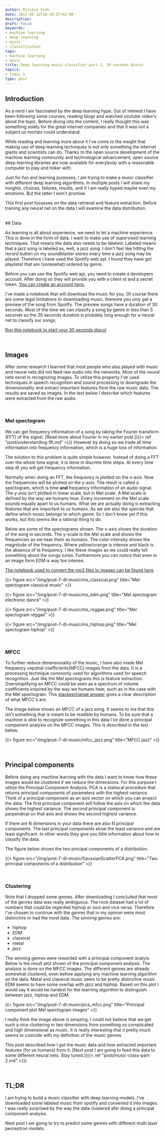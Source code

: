 ```yaml
---
author: Ritchie Vink
date: 2017-05-12T16:34:27+02:00
description: 
draft: false
keywords:
- machine learning
- deep learning
- music
- classification
tags:
- machine learning
- music
title: Deep learning music classifier part 1. 30 seconds disco!
topics:
- topic 1
type: post
---
```


## Introduction

As a nerd I am fascinated by the deep learning hype. Out of interest I have been following some courses, reading blogs and watched youtube video's about the topic. Before diving into the content, I really thought this was something solely for the great internet companies and that it was not a subject us mortals could understand. 

While reading and learning more about it I've come to the insight that making use of deep learning techniques is not only something the internet giants and scientists can do. Thanks to the open source development of the machine learning community and technological advancement, open source deep learning libraries are now available for everybody with a reasonable computer to play and tinker with.

Just for fun and learning purposes, I am trying to make a music classifier with different deep learning algorithms. In multiple posts I will share my insights, choices, failures, results, and if I am really hyped maybe even my emotions. But the latter I won't promise.

This first post focusses on the data retrieval and feature extraction. Before training any neural net on the data I will examine the data distribution.



<br/>
## Data

As learning is all about experience, we need to let a machine experience. This is done in the form of data. I want to make use of supervised learning techniques. That means the data also needs to be labeled. Labeled means that a jazz song is labeled as, well, a jazz song. I don't feel like hitting the record button on my soundblaster stereo every time a jazz song may be played. Therefore I have used the Spotify web api. I found they have got playlistst that are (somewhat) ordered by genre.

Before you can use the Spotify web api, you need to create a developers account. After doing so they will provide you with a client id and a secret token. [You can create an account here.](https://developer.spotify.com/my-applications/#!/applications)

I've made a notebook that will download the music for you. Of course there are some legal limitations to downloading music, thereore you only get a preview of the song from Spotify. The preview songs have a duration of 30 seconds. Most of the time we can classify a song by genre in less than 5 seconds so the 30 seconds duration is probably long enough for a neural net to classify our songs.

[Run this notebook to start your 30 seconds disco!](https://github.com/ritchie46/music-classification/blob/master/get_data.ipynb)

<br/>

## Images

After some research I learned that most people who also played with music and neural nets did not feed raw audio into the networks. Most of the neural nets excel in recognizing images. To utilize this property I've used techniques in speech recognition and sound processing to downgrade the dimensionality and extract important features from the raw music data. The results are saved as images. In the text below I describe which features were extracted from the raw audio.

<br/>

### Mel spectogram

We can get frequency information of a song by taking the Fourier transform (FFT)  of the signal. [Read more about Fourier in my earlier post.]({{< ref "post/understanding-fft.md" >}}) However by doing so we trade all time information into frequency information, which is a huge loss of information. 

The solution to this problem is quite simple however. Instead of doing a FFT over the whole time signal, it is done in discrete time steps. At every time step dt you will get frequency information. 

Normally when doing an FFT, the frequency is plotted on the x-axis. Now the frequencies will be plotted on the y-axis. The result is called a spectogram, which is time **and** frequency information of an audio signal. The y-axis isn't plotted in linear scale, but in Mel scale. A Mel scale is defined by the way we humans hear. Every increment on the Mel scale sounds equally apart to us humans. What we are actually doing is extracting features that are important to us humans. As we are also the species that define which music belongs to which genre. So I don't know yet if this works, but this seems like a rational thing to do.

Below are some of the spectograms shown. The x-axis shows the duration of the song in seconds. The y-scale is the Mel scale and shows the frequencies as we hear them as humans. The color intensity shows the magnitude of the frequency. Where yellow/orange is intense and black is the absence of te frequency. I like these images as we could really tell something about the songs tunes. Furthermore you can notice that even in an image form EDM is way too intense.

[The notebook used to convert the mp3 files to images can be found here](https://github.com/ritchie46/music-classification/blob/master/modify_data.ipynb)

{{< figure src="/img/post-7-dl-music/ms_classical.png" title="Mel spectogram classical music" >}}

{{< figure src="/img/post-7-dl-music/ms_edm.png" title="Mel spectogram electronic dance" >}}

{{< figure src="/img/post-7-dl-music/ms_reggae.png" title="Mel spectogram reggae" >}}

{{< figure src="/img/post-7-dl-music/ms_hiphop.png" title="Mel spectogram hiphop" >}}

<br/>

### MFCC

To further reduce dimensionality of the music, I have also made Mel frequency cepstral coefficients(MFCC) images from the data. It is a processing technique commonly used for algorithms used for speech recognition. Just like the Mel spectograms this is feature extraction. Oversimplifying an MFCC could be seen as a spectrum of volume coefficients inspired by the way we humans hear, such as in the case with the Mel spectogram. This [stackexchange answer](https://dsp.stackexchange.com/questions/6499/help-calculating-understanding-the-mfccs-mel-frequency-cepstrum-coefficients) gives a clear description of what MFCC's are.

The image below shows an MFCC of a jazz song. It seems to me that this isn't something that is meant to be readible by humans. To be sure that a machine is able to recognize something in this data I've done a principal component analysis on the MFCC images. This is described in the text below.

{{< figure src="/img/post-7-dl-music/mfcc_jazz.png" title="MFCC jazz" >}}

<br/>

## Principal components

Before doing any machine learning with the data I want to know how these images would be clustered if we reduce the dimensions. For this purpose I utilize the Principal Component Analysis. PCA is a statiscal procedure that returns principal components of parameters with the highest variance. Think of a principal component as an axis vector on which you can project the data. The first principal component will follow the axis on which the data shows the highest variance. The second principal component is perpendical on that axis and shows the second highest variance.

If there are N dimensions in your data there are also N principal components. The last principal components show the least variance and are least significant. In other words they give you little information about how to classify the data.

The figure below shows the two pincipal components of a distribution. 

{{< figure src="/img/post-7-dl-music/GaussianScatterPCA.png" title="Two principal components of a distribution" >}}

<br/>

### Clustering

Note that I dropped some genres. After downloading I concluded that most of the genres data was really ambiguous. The rock dataset had a lot of numbers that could be regarded hiphop or soul and vice versa. Therefore I've chosen to continue with the genres that in my opinion were most distinctive or had the most data. The winning genres are:

* hiphop
* EDM
* classical
* metal
* jazz

The winning genres were rewarded with a principal component analyis. Below is the result plot shown of the principal component analysis. The analysis is done on the MFCC images. The different genres are already somewhat clustered, even before applying any machine learning algorithm on the data. Metal and classical music seem to be pretty distinctive music. EDM seems to have some overlap with jazz and hiphop. Based on this plot I would say it would be hardest for the learning algorithm to distinguish between jazz, hiphop and EDM.


{{< figure src="/img/post-7-dl-music/pca_mfcc.png" title="Principal component plot Mel spectogram images" >}}

I really think the image above is amazing. I could not believe that we get such a nice clustering in two dimensions from something so complicated and high dimensional as music. It is really interesting that it pretty much seems to coincide with my definition of the music genres. 

This post described how I got the music data and how extracted important features (for us humans) from it. [Next post I am going to feed this data to some different neural nets. Stay tuned.]({{< ref "post/music-class-part-2.md" >}}) 


<br/>

## TL;DR
I am trying to build a music classifier with deep learning models. I've downloaded some labeled music from spotify and converted it into images. I was really surprised by the way the data clustered afer doing a principal component analysis. 

Next post I am going to try to predict some genres with different multi layer perceptron models.

